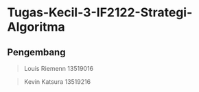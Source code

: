 # Tugas-Kecil-3-IF2122-Strategi-Algoritma
## Pengembang
> Louis Riemenn 13519016

> Kevin Katsura 13519216
